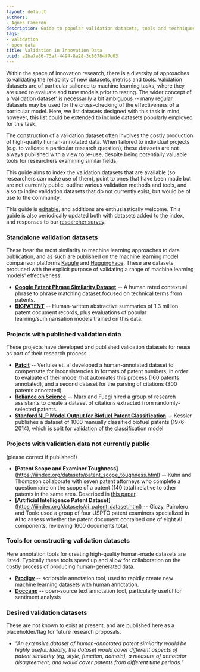```yaml
---
layout: default
authors:
- Agnes Cameron
description: Guide to popular validation datasets, tools and techniques for innovation research.
tags:
- validation
- open data
title: Validation in Innovation Data
uuid: a2ba7a86-73af-4494-8a28-3c86784f7d03
---
```


Within the space of Innovation research, there is a diversity of approaches to validating the reliability of new datasets, metrics and tools. Validation datasets are of particular salience to machine learning tasks, where they are used to evaluate and tune models prior to testing. The wider concept of a 'validation dataset' is necessarily a bit ambiguous -- many regular datasets may be used for the cross-checking of the effectiveness of a particular model. Here, we list datasets designed with this task in mind, however, this list could be extended to include datasets popularly employed for this task.

The construction of a validation dataset often involves the costly production of high-quality human-annotated data. When tailored to individual projects (e.g. to validate a particular research question), these datasets are not always published with a view to re-use, despite being potentially valuable tools for researchers examining similar fields. 

This guide aims to index the validation datasets that are available (so researchers can make use of them), point to ones that have been made but are not currently public, outline various validation methods and tools, and also to index validation datasets that do not currently exist, but would be of use to the community.

This guide is [editable](https://github.com/Innovation-Information-Initiative/Open-Innovation-Dataset-Index/blob/main/collections/validation.md), and additions are enthusiastically welcome. This guide is also periodically updated both with datasets added to the index, and responses to our [researcher survey](https://docs.google.com/forms/d/1FojKdh00M0JTVPAO5pocF3d3agItxttZ2MQzrV160I4/edit?pli=1#responses).

### Standalone validation datasets

These bear the most similarity to machine learning approaches to data publication, and as such are published on the machine learning model comparison platforms [Kaggle](https://www.kaggle.com/) and [HuggingFace](https://huggingface.co/). These are datasets produced with the explicit purpose of validating a range of machine learning models' effectiveness.

* **[Google Patent Phrase Similarity Dataset](https://iiindex.org/datasets/phrase_similarity.html)** -- A human rated contextual phrase to phrase matching dataset focused on technical terms from patents.
* **[BIGPATENT](https://iiindex.org/datasets/bigpatent.html)** -- Human-written abstractive summaries of 1.3 million patent document records, plus evaluations of popular learning/summarisation models trained on this data.

### Projects with published validation data

These projects have developed and published validation datasets for reuse as part of their research process.

* **[Patcit](https://iiindex.org/datasets/patcit.html)** -- Verluise et. al developed a human-annotated dataset to compensate for inconsistencies in formats of patent numbers, in order to evaluate of their model that automates this process (160 patents annotated), and a second dataset for the parsing of citations (300 patents annotated).
* **[Reliance on Science](https://iiindex.org/datasets/rons.html)** -- Marx and Fuegi hired a group of research assistants to create a dataset of citations extracted from randomly-selected patents.
* **[Stanford NLP Model Output for Biofuel Patent Classification](https://iiindex.org/datasets/biofuel_classification.html)** -- Kessler publishes a dataset of 1000 manually classified biofuel patents (1976-2014), which is split for validation of the classification model


### Projects with validation data not currently public

(please correct if published!)

* **[Patent Scope and Examiner Toughness]**(https://iiindex.org/datasets/patent_scope_toughness.html) -- Kuhn and Thompson collaborate with seven patent attorneys who complete a questionnaire on the scope of a patent (140 total) relative to other patents in the same area. Described in [this paper](https://ssrn.com/abstract=2977273).
* **[Artificial Intelligence Patent Dataset]**(https://iiindex.org/datasets/ai_patent_dataset.html) -- Giczy, Pairolero and Toole used a group of four USPTO patent examiners specialized in AI to assess whether the patent document contained one of eight AI components, reviewing 1600 documents total.

### Tools for constructing validation datasets

Here annotation tools for creating high-quality human-made datasets are listed. Typically these tools speed up and allow for collaboration on the costly process of producing human-generated data.

* **[Prodigy](https://iiindex.org/tools/prodigy.html)** -- scriptable annotation tool, used to rapidly create new machine learning datasets with human annotation.
* **[Doccano](https://github.com/doccano/doccano)** -- open-source text annotation tool, particularly useful for sentiment analysis

### Desired validation datasets

These are not known to exist at present, and are published here as a placeholder/flag for future research proposals.

* _"An extensive dataset of human-annotated patent similarity would be highly useful. Ideally, the dataset would cover different aspects of patent similarity (eg, style, function, domain), a measure of annotator disagreement, and would cover patents from different time periods."_
